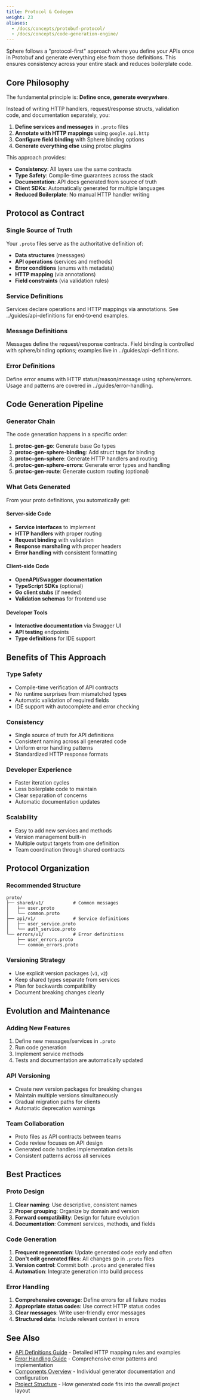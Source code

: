 ```yaml
---
title: Protocol & Codegen
weight: 23
aliases:
  - /docs/concepts/protobuf-protocol/
  - /docs/concepts/code-generation-engine/
---
```


Sphere follows a "protocol-first" approach where you define your APIs once in Protobuf and generate everything else from those definitions. This ensures consistency across your entire stack and reduces boilerplate code.

## Core Philosophy

The fundamental principle is: **Define once, generate everywhere**.

Instead of writing HTTP handlers, request/response structs, validation code, and documentation separately, you:

1. **Define services and messages** in `.proto` files
2. **Annotate with HTTP mappings** using `google.api.http`
3. **Configure field binding** with Sphere binding options
4. **Generate everything else** using protoc plugins

This approach provides:
- **Consistency**: All layers use the same contracts
- **Type Safety**: Compile-time guarantees across the stack
- **Documentation**: API docs generated from source of truth
- **Client SDKs**: Automatically generated for multiple languages
- **Reduced Boilerplate**: No manual HTTP handler writing

## Protocol as Contract

### Single Source of Truth

Your `.proto` files serve as the authoritative definition of:
- **Data structures** (messages)
- **API operations** (services and methods)
- **Error conditions** (enums with metadata)
- **HTTP mapping** (via annotations)
- **Field constraints** (via validation rules)

### Service Definitions

Services declare operations and HTTP mappings via annotations. See ../guides/api-definitions for end‑to‑end examples.

### Message Definitions

Messages define the request/response contracts. Field binding is controlled with sphere/binding options; examples live in ../guides/api-definitions.

### Error Definitions

Define error enums with HTTP status/reason/message using sphere/errors. Usage and patterns are covered in ../guides/error-handling.

## Code Generation Pipeline

### Generator Chain

The code generation happens in a specific order:

1. **protoc-gen-go**: Generate base Go types
2. **protoc-gen-sphere-binding**: Add struct tags for binding
3. **protoc-gen-sphere**: Generate HTTP handlers and routing
4. **protoc-gen-sphere-errors**: Generate error types and handling
5. **protoc-gen-route**: Generate custom routing (optional)

### What Gets Generated

From your proto definitions, you automatically get:

#### Server-side Code
- **Service interfaces** to implement
- **HTTP handlers** with proper routing
- **Request binding** with validation
- **Response marshaling** with proper headers
- **Error handling** with consistent formatting

#### Client-side Code
- **OpenAPI/Swagger documentation**
- **TypeScript SDKs** (optional)
- **Go client stubs** (if needed)
- **Validation schemas** for frontend use

#### Developer Tools
- **Interactive documentation** via Swagger UI
- **API testing** endpoints
- **Type definitions** for IDE support

## Benefits of This Approach

### Type Safety
- Compile-time verification of API contracts
- No runtime surprises from mismatched types
- Automatic validation of required fields
- IDE support with autocomplete and error checking

### Consistency
- Single source of truth for API definitions
- Consistent naming across all generated code
- Uniform error handling patterns
- Standardized HTTP response formats

### Developer Experience
- Faster iteration cycles
- Less boilerplate code to maintain
- Clear separation of concerns
- Automatic documentation updates

### Scalability
- Easy to add new services and methods
- Version management built-in
- Multiple output targets from one definition
- Team coordination through shared contracts

## Protocol Organization

### Recommended Structure
```
proto/
├── shared/v1/           # Common messages
│   ├── user.proto
│   └── common.proto
├── api/v1/              # Service definitions
│   ├── user_service.proto
│   └── auth_service.proto
└── errors/v1/           # Error definitions
    ├── user_errors.proto
    └── common_errors.proto
```

### Versioning Strategy
- Use explicit version packages (`v1`, `v2`)
- Keep shared types separate from services
- Plan for backwards compatibility
- Document breaking changes clearly

## Evolution and Maintenance

### Adding New Features
1. Define new messages/services in `.proto`
2. Run code generation
3. Implement service methods
4. Tests and documentation are automatically updated

### API Versioning
- Create new version packages for breaking changes
- Maintain multiple versions simultaneously
- Gradual migration paths for clients
- Automatic deprecation warnings

### Team Collaboration
- Proto files as API contracts between teams
- Code review focuses on API design
- Generated code handles implementation details
- Consistent patterns across all services

## Best Practices

### Proto Design
1. **Clear naming**: Use descriptive, consistent names
2. **Proper grouping**: Organize by domain and version
3. **Forward compatibility**: Design for future evolution
4. **Documentation**: Comment services, methods, and fields

### Code Generation
1. **Frequent regeneration**: Update generated code early and often
2. **Don't edit generated files**: All changes go in `.proto` files
3. **Version control**: Commit both `.proto` and generated files
4. **Automation**: Integrate generation into build process

### Error Handling
1. **Comprehensive coverage**: Define errors for all failure modes
2. **Appropriate status codes**: Use correct HTTP status codes
3. **Clear messages**: Write user-friendly error messages
4. **Structured data**: Include relevant context in errors

## See Also

- [API Definitions Guide](../guides/api-definitions) - Detailed HTTP mapping rules and examples
- [Error Handling Guide](../guides/error-handling) - Comprehensive error patterns and implementation
- [Components Overview](../components/) - Individual generator documentation and configuration
- [Project Structure](project-structure) - How generated code fits into the overall project layout
